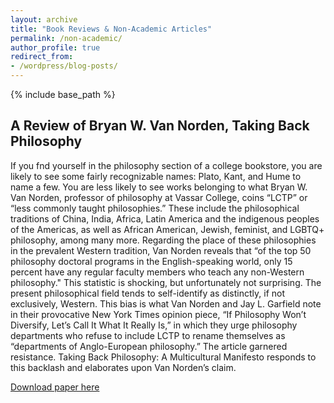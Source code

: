 ```yaml
---
layout: archive
title: "Book Reviews & Non-Academic Articles"
permalink: /non-academic/
author_profile: true
redirect_from:
- /wordpress/blog-posts/
---
```

{% include base_path %}

## A Review of Bryan W. Van Norden, Taking Back Philosophy

If you fnd yourself in the philosophy section of a college bookstore, you are likely to see some fairly recognizable names: Plato, Kant, and Hume to name a few. You are less likely to see works belonging to what Bryan W. Van Norden, professor of philosophy at Vassar College, coins “LCTP” or “less commonly taught philosophies.” These include the philosophical traditions of China, India, Africa, Latin America and the indigenous peoples of the Americas, as well as African American, Jewish, feminist, and LGBTQ+ philosophy, among many more. Regarding the place of these philosophies in the prevalent Western tradition, Van Norden reveals that “of the top 50 philosophy doctoral programs in the English-speaking world, only 15 percent have any regular faculty members who teach any non-Western philosophy." This statistic is shocking, but unfortunately not surprising. The present philosophical field tends to self-identify as distinctly, if not exclusively, Western. This bias is what Van Norden and Jay L. Garfield note in their provocative New York Times opinion piece, “If Philosophy Won’t Diversify, Let’s Call It What It Really Is,” in which they urge philosophy departments who refuse to include LCTP to rename themselves as “departments of Anglo-European philosophy.” The article garnered resistance. Taking Back Philosophy: A Multicultural Manifesto responds to this backlash and elaborates upon Van Norden’s claim.

[Download paper here](https://pjbruna.github.io/files/codes_and_secrets.pdf) 